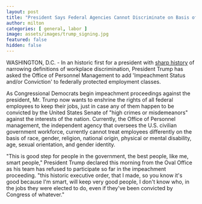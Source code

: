 ```yaml
---
layout: post
title: "President Says Federal Agencies Cannot Discriminate on Basis of Impeachment Status"
author: milton
categories: [ general, labor ]
image: assets/images/trump_signing.jpg
featured: false
hidden: false
---
```


WASHINGTON, D.C. - In an historic first for a president with [sharp history](https://www.huffpost.com/entry/trump-administration-supreme-court-transgender-workers_n_5d57254be4b056fafd0be1aa) of narrowing definitions of workplace discrimination, President Trump has asked the Office of Personnel Management to add 'Impeachment Status and/or Conviction' to federally protected employment classes.

As Congressional Democrats begin impeachment proceedings against the president, Mr. Trump now wants to enshrine the rights of all federal employees to keep their jobs, just in case any of them happen to be convicted by the United States Senate of "high crimes or misdemeanors" against the interests of the nation. Currently, the Office of Personnel management, the independent agency that oversees the U.S. civilian government workforce, currently cannot treat employees differently on the basis of race, gender, religion, national origin, physical or mental disability, age, sexual orientation, and gender identity.

"This is good step for people in the government, the best people, like me, smart people," President Trump declared this morning from the Oval Office as his team has refused to participate so far in the impeachment proceeding. "this historic executive order, that I made, so you know it's good because I'm smart, will keep very good people, I don't know who, in the jobs they were elected to do, even if they've been convicted by Congress of whatever."
